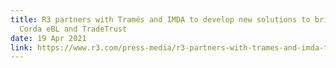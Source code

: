 ```yaml
---
title: R3 partners with Tramés and IMDA to develop new solutions to bridge R3
  Corda eBL and TradeTrust
date: 19 Apr 2021
link: https://www.r3.com/press-media/r3-partners-with-trames-and-imda-to-develop-new-solutions-to-bridge-r3-corda-ebl-and-tradetrust/
---
```

